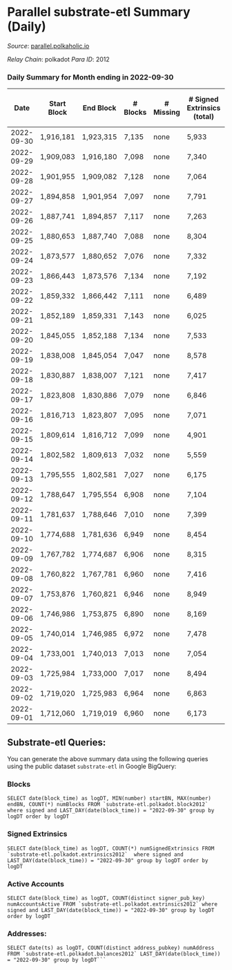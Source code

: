 # Parallel substrate-etl Summary (Daily)

_Source_: [parallel.polkaholic.io](https://parallel.polkaholic.io)

*Relay Chain*: polkadot
*Para ID*: 2012



### Daily Summary for Month ending in 2022-09-30


| Date | Start Block | End Block | # Blocks | # Missing | # Signed Extrinsics (total) | # Active Accounts | # Addresses with Balances | # Events | # Transfers | # XCM Transfers In | # XCM Transfers Out |
| ---- | ----------- | --------- | -------- | --------- | --------------------------- | ----------------- | ------------------------- | -------- | ----------- | ------------------ | ------------------- |
| 2022-09-30 | 1,916,181 | 1,923,315 | 7,135 | none | 5,933 | 602 | 44,262 | 67,608 | 10,077 ($195,027) | 156 ($96,432.12) | 91 ($102,343) |
| 2022-09-29 | 1,909,083 | 1,916,180 | 7,098 | none | 7,340 | 666 |  | 81,376 | 12,442 ($380,034) | 243 ($262,463) | 105 ($161,155) |
| 2022-09-28 | 1,901,955 | 1,909,082 | 7,128 | none | 7,064 | 552 |  | 73,506 | 10,328 ($95,274.41) | 144 ($144,632) | 67 ($77,682.41) |
| 2022-09-27 | 1,894,858 | 1,901,954 | 7,097 | none | 7,791 | 590 |  | 75,499 | 10,150 ($184,624) | 126 ($123,756) | 48 ($69,265.39) |
| 2022-09-26 | 1,887,741 | 1,894,857 | 7,117 | none | 7,263 | 557 |  | 71,921 | 9,276 ($72,803.49) | 109 ($35,371.24) | 51 ($40,293.45) |
| 2022-09-25 | 1,880,653 | 1,887,740 | 7,088 | none | 8,304 | 531 |  | 79,361 | 10,591 ($462,172) | 161 ($114,838) | 70 ($181,811) |
| 2022-09-24 | 1,873,577 | 1,880,652 | 7,076 | none | 7,332 | 484 |  | 70,140 | 9,190 ($217,817) | 104 ($358,484) | 49 ($56,185.88) |
| 2022-09-23 | 1,866,443 | 1,873,576 | 7,134 | none | 7,192 | 1,073 |  | 76,992 | 11,663 ($451,729) | 141 ($157,487) | 82 ($65,100.51) |
| 2022-09-22 | 1,859,332 | 1,866,442 | 7,111 | none | 6,489 | 1,048 |  | 72,495 | 11,266 ($173,006) | 124 ($122,341) | 77 ($59,461.47) |
| 2022-09-21 | 1,852,189 | 1,859,331 | 7,143 | none | 6,025 | 538 |  | 66,622 | 9,847 ($614,665) | 187 ($260,508) | 77 ($69,327.96) |
| 2022-09-20 | 1,845,055 | 1,852,188 | 7,134 | none | 7,533 | 1,110 |  | 80,305 | 11,671 ($190,267) | 215 ($123,999) | 78 ($689,752) |
| 2022-09-19 | 1,838,008 | 1,845,054 | 7,047 | none | 8,578 | 692 | 43,180 | 83,250 | 10,875 ($245,150) | 268 ($217,245) | 73 ($144,748) |
| 2022-09-18 | 1,830,887 | 1,838,007 | 7,121 | none | 7,417 | 500 | 43,111 | 71,385 | 9,412 ($201,347) | 137 ($253,870) | 60 ($281,146) |
| 2022-09-17 | 1,823,808 | 1,830,886 | 7,079 | none | 6,846 | 558 | 43,077 | 71,610 | 10,599 ($2,432,190) | 125 ($91,169.08) | 70 ($280,011) |
| 2022-09-16 | 1,816,713 | 1,823,807 | 7,095 | none | 7,071 | 598 | 43,044 | 72,342 | 10,213 ($71,022.26) | 152 ($263,566) | 77 ($74,801.08) |
| 2022-09-15 | 1,809,614 | 1,816,712 | 7,099 | none | 4,901 | 558 | 43,014 | 60,673 | 9,578 ($88,868.47) | 163 ($321,829) | 71 ($330,430) |
| 2022-09-14 | 1,802,582 | 1,809,613 | 7,032 | none | 5,559 | 544 | 42,971 | 62,712 | 9,078 ($903,746) | 115 ($104,993) | 40 ($81,530.58) |
| 2022-09-13 | 1,795,555 | 1,802,581 | 7,027 | none | 6,175 | 554 | 42,943 | 66,225 | 9,338 ($84,940.59) | 137 ($281,682) | 69 ($121,388) |
| 2022-09-12 | 1,788,647 | 1,795,554 | 6,908 | none | 7,104 | 611 | 42,896 | 73,593 | 10,054 ($73,094.06) | 132 ($338,942) | 87 ($178,298) |
| 2022-09-11 | 1,781,637 | 1,788,646 | 7,010 | none | 7,399 | 533 |  | 71,636 | 9,395 ($62,692.25) | 103 ($72,236.79) | 62 ($56,034.87) |
| 2022-09-10 | 1,774,688 | 1,781,636 | 6,949 | none | 8,454 | 526 |  | 78,648 | 10,160 ($101,605) | 95 ($89,487.01) | 56 ($139,251) |
| 2022-09-09 | 1,767,782 | 1,774,687 | 6,906 | none | 8,315 | 699 |  | 79,956 | 10,658 ($230,275) | 148 ($110,430) | 79 ($134,212) |
| 2022-09-08 | 1,760,822 | 1,767,781 | 6,960 | none | 7,416 | 713 | 42,392 | 76,004 | 10,568 ($427,141) | 169 ($247,802) | 78 ($59,564.77) |
| 2022-09-07 | 1,753,876 | 1,760,821 | 6,946 | none | 8,949 | 850 | 42,342 | 86,384 | 11,424 ($705,150) | 185 ($283,226) | 57 ($32,793.77) |
| 2022-09-06 | 1,746,986 | 1,753,875 | 6,890 | none | 8,169 | 538 | 42,302 | 77,314 | 10,146 ($778,995) | 144 ($478,548) | 71 ($94,299.13) |
| 2022-09-05 | 1,740,014 | 1,746,985 | 6,972 | none | 7,478 | 551 | 42,276 | 72,827 | 9,991 ($376,796) | 129 ($140,736) | 70 ($118,658) |
| 2022-09-04 | 1,733,001 | 1,740,013 | 7,013 | none | 7,054 | 497 | 42,232 | 69,567 | 9,484 ($786,911) | 162 ($210,796) | 45 ($130,906) |
| 2022-09-03 | 1,725,984 | 1,733,000 | 7,017 | none | 8,494 | 463 | 42,171 | 82,893 | 12,763 ($1,242,827) | 111 ($196,824) | 37 ($179,137) |
| 2022-09-02 | 1,719,020 | 1,725,983 | 6,964 | none | 6,863 | 495 | 42,135 | 71,775 | 11,039 ($2,449,993) | 119 ($599,145) | 62 ($425,360) |
| 2022-09-01 | 1,712,060 | 1,719,019 | 6,960 | none | 6,173 | 484 | 42,101 | 65,646 | 9,571 ($1,150,906) | 133 ($208,740) | 44 ($49,865.14) |

## Substrate-etl Queries:
You can generate the above summary data using the following queries using the public dataset `substrate-etl` in Google BigQuery:


### Blocks
```
SELECT date(block_time) as logDT, MIN(number) startBN, MAX(number) endBN, COUNT(*) numBlocks FROM `substrate-etl.polkadot.block2012`  where signed and LAST_DAY(date(block_time)) = "2022-09-30" group by logDT order by logDT
```


### Signed Extrinsics
```
SELECT date(block_time) as logDT, COUNT(*) numSignedExtrinsics FROM `substrate-etl.polkadot.extrinsics2012`  where signed and LAST_DAY(date(block_time)) = "2022-09-30" group by logDT order by logDT
```


### Active Accounts
```
SELECT date(block_time) as logDT, COUNT(distinct signer_pub_key) numAccountsActive FROM `substrate-etl.polkadot.extrinsics2012` where signed and LAST_DAY(date(block_time)) = "2022-09-30" group by logDT order by logDT
```


### Addresses:
```
SELECT date(ts) as logDT, COUNT(distinct address_pubkey) numAddress FROM `substrate-etl.polkadot.balances2012` LAST_DAY(date(block_time)) = "2022-09-30" group by logDT```

